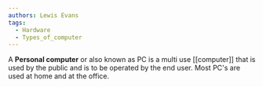 ```yaml
---
authors: Lewis Evans
tags:
  - Hardware
  - Types_of_computer
---
```

A **Personal computer** or also known as PC is a multi use [[computer]] that is used by the public and is to be operated by the end user. Most PC's are used at home and at the office. 